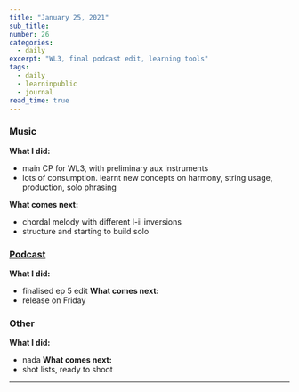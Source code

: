 ```yaml
---
title: "January 25, 2021"
sub_title: 
number: 26
categories:
  - daily
excerpt: "WL3, final podcast edit, learning tools"
tags:
  - daily
  - learninpublic
  - journal
read_time: true
---
```


### Music
**What I did:**
- main CP for WL3, with preliminary aux instruments
- lots of consumption. learnt new concepts on harmony, string usage, production, solo phrasing

**What comes next:**
- chordal melody with different I-ii inversions
- structure and starting to build solo

### [Podcast](http://frndshiptime.com)
**What I did:** 
- finalised ep 5 edit
**What comes next:**
- release on Friday

### Other
**What I did:**
- nada
**What comes next:**
- shot lists, ready to shoot

---
